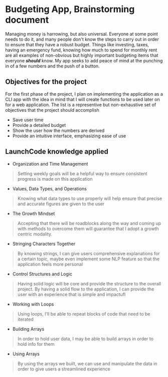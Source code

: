 # Budgeting App, Brainstorming document
Managing money is harrowing, but also universal. Everyone at some point needs to do it, and many people don't know the steps to carry out in order to ensure that they have a robust budget. Things like investing, taxes, having an emergency fund, knowing how much to spend for monthly rent are all examples of non-obvious but highly important budgeting items that everyone ***should*** know. My app seeks to add peace of mind at the punching in of a few numbers and the push of a button.

## Objectives for the project
For the first phase of the project, I plan on implementing the application as a CLI app with the idea in mind that I will create functions to be used later on for a web application. 
The list is a representive but non-exhaustive set of objectives that the project should accomplish
- Save user time
- Provide a detailed budget
- Show the user how the numbers are derived
- Provide an intuitive interface, emphasizing ease of use

## LaunchCode knowledge applied
- Organization and Time Management
> Setting weekly goals will be a helpful way to ensure consistent progress is made on this application
- Values, Data Types, and Operations
> Knowing what data types to use properly will help ensure that precise and accurate figures are given to the user
- The Growth Mindset
> Accepting that there will be roadblocks along the way and coming up with methods to overcome them will guarantee that I adopt a growth centric modality.
- Stringing Characters Together
> By knowing strings, I can give users comprehensive explanations for a certain topic, maybe even implement some NLP feature so that the application feels more personal
- Control Structures and Logic
> Having solid logic will be core and provide the structure to the overall project. By having a solid flow to the application, I can provide the user with an experience that is simple and impactufl
- Working with Loops
> Using loops, I'll be able to repeat blocks of code that need to be iterated 
- Building Arrays
> In order to hold user data, I may be able to build arrays in order to hold info for them
- Using Arrays
> By using the arrays we built, we can use and manipulate the data in order to give users a streamlined experience